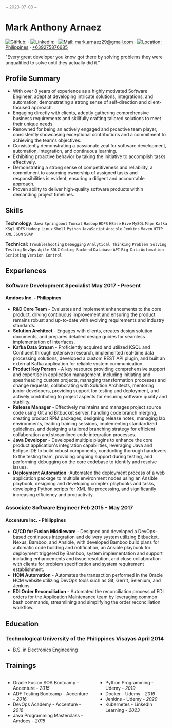 <link rel="stylesheet" type="text/css" href="resume-stylesheet.css">

<span class="quote" style="color: gray; font-size: 0.8rem;">~ 2023-07-03 ~</span>

# Mark Anthony Arnaez

<span class="info">

[![GitHub:](https://simpleicons.org/icons/github.svg)](https://github.com/markarnaez) · [![LinkedIn:](https://simpleicons.org/icons/linkedin.svg)](https://linkedin.com/in/mark-anthony-arnaez) · [![Mail:](https://simpleicons.org/icons/gmail.svg)](mailto:mark.arnaez29@gmail.com) mark.arnaez29@gmail.com · [![Location:](https://simpleicons.org/icons/googlemaps.svg) Philippines](https://en.wikipedia.org/wiki/Philippines) · [+639275876685](tel:+639275876685)

</span>

<span class="quote">
"Every great developer you know got there by solving problems they were unqualified to solve until they actually did it."
</span>

## Profile Summary

- With over 8 years of experience as a highly motivated Software Engineer, adept at developing intricate solutions, integrations, and automation, demonstrating a strong sense of self-direction and client-focused approach.
- Engaging directly with clients, adeptly gathering comprehensive business requirements and skillfully crafting tailored solutions to meet their unique needs.
- Renowned for being an actively engaged and proactive team player, consistently showcasing exceptional contributions and a commitment to achieving the team's objectives.
- Consistently demonstrating a passionate zeal for software development, automation, integration, and continuous learning.
- Exhibiting proactive behavior by taking the initiative to accomplish tasks effectively.
- Demonstrating a strong sense of competitiveness and reliability, a commitment to assuming ownership of assigned tasks and responsibilities is evident, ensuring a diligent and accountable approach.
- Proven ability to deliver high-quality software products within demanding project timelines.

## Skills

**Technology:** `Java` `Springboot` `Tomcat` `Hadoop` `HDFS` `HBase` `Hive` `MySQL` `Mapr` `Kafka` `KSql` `HDFS` `Hadoop` `Linux` `Shell` `Python` `JavaScript` `Ansible` `Jenkins` `Maven` `HTTP` `XML` `JSON` `SOAP`

**Technical:** `Troubleshooting` `Debugging` `Analytical Thinking` `Problem Solving` `Testing` `DevOps` `Agile` `SDLC` `Coding` `Backend` `Database` `API` `Big Data` `Automation` `Scripting` `Version Control`

## Experiences

### Software Development Specialist <time>May 2017 - Present</timme>

#### <location>Amdocs Inc. - Philippines</location>

- **R&D Core Team** - Evaluates and implement enhancements to the core product, driving continuous improvement and ensuring the product remains robust and up-to-date with evolving requirements and industry standards.
- **Solution Architect** - Engages with clients, creates design solution documents, and prepares detailed design guides for seamless implementation of interfaces.
- **Kafka Data Stream** - Proficiently acquired and utilized KSQL and Confluent through extensive research, implemented real-time data processing solutions, developed a custom REST API plugin, and built an external Kafka application for reliable system communication.
- **Product Key Person** - A key resource providing comprehensive support and expertise in application management, including initiating and spearheading custom projects, managing transformation processes and change requests, collaborating with Solution Architects, mentoring junior developers, providing support for testing and deployment, and actively contributing to project aspects for ensuring software quality and stability.
- **Release Manager** - Effectively maintains and manages project source code using Git and Bitbucket server, handling code branch merging, creating product RPM packages, designing release notes, managing lab environments, leading training sessions, implementing standardized guidelines, and designing a tailored branching strategy for efficient collaboration and streamlined code integration processes.
- **Java Developer** - Developed multiple plugins to enhance the core product application's integration capabilities, leveraging Java and Eclipse IDE to build robust components, conducting thorough handovers to the testing team, providing ongoing support during testing, and performing debugging on the core codebase to identify and resolve issues.
- **Deployment Automation** -Automated the deployment process of a web application package to multiple environment nodes using an Ansible playbook, designing and developing complex playbooks and tasks, developing Python scripts for XML file processing, and significantly increasing efficiency and productivity.

### Associate Software Engineer <time>Feb 2015 - May 2017</time>

#### <location>Accenture Inc. - Philippines</location>

- **CI/CD for Fusion Middleware** - Designed and developed a DevOps-based continuous integration and delivery system utilizing Bitbucket, Nexus, Bamboo, and Ansible, with developed Bamboo build plans for automatic code building and notification, an Ansible playbook for deployment triggered by Bamboo, system implementation and support including enhancements and issue resolution, and close collaboration with clients for problem specification and system requirement establishment.
- **HCM Automation** - Automates the transaction performed in the Oracle HCM website utilizing DevOps tools such as Git, Gerrit, Selenium, and Jenkins.
- **EDI Order Reconciliation** - Automated the reconciliation process of EDI orders for the Application Maintenance team by leveraging common bash commands, streamlining and simplifying the order reconciliation workflow.

## Education

### Technological University of the Philippines Visayas <time>April 2014</time>

- B.S. in Electronics Engineering

## Trainings

<div class="columns">
  <div>
    <ul>
      <li>Oracle Fusion SOA Bootcamp - Accenture - <i>2015</i></li>
      <li>ADF Testing Bootcamp - Accenture - <i>2016</i></li>
      <li>DevOps Academy - Accenture - <i>2016</i></li>
      <li>Java Programming Masterclass - Amdocs - <i>2018</i></li>
    </ul>
  </div>
  <div>
    <ul>
      <li>Python Programming - Udemy - <i>2019</i></li>
      <li>Docker - Udemy - <i>2019</i></li>
      <li>Jenkins - Udemy - <i>2020</i></li>
      <li>Kubernetes - LinkedIn Learning - <i>2023</i></li>
    </ul>
  </div>
</div>
